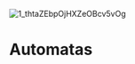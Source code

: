 ![1_thtaZEbpOjHXZeOBcv5vOg](https://user-images.githubusercontent.com/45322807/112780624-de647700-900e-11eb-93df-3ec9b3d34e80.jpeg)
# Automatas

